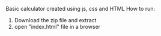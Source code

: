 Basic calculator created using js, css and HTML
How to run:
1. Download the zip file and extract
2. open "index.html" file in a browser
